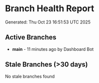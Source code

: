 # Branch Health Report
Generated: Thu Oct 23 16:51:53 UTC 2025

## Active Branches
- **main** - 11 minutes ago by Dashboard Bot

## Stale Branches (>30 days)
No stale branches found
